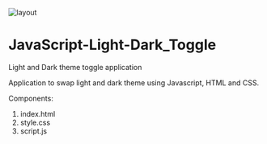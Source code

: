 ![layout](https://user-images.githubusercontent.com/56317467/124367360-d549fe00-dc2c-11eb-94de-31a6f15b4cc5.png)
# JavaScript-Light-Dark_Toggle
Light and Dark theme toggle application

Application to swap light and dark theme using Javascript, HTML and CSS.

Components:
1. index.html
2. style.css
3. script.js
